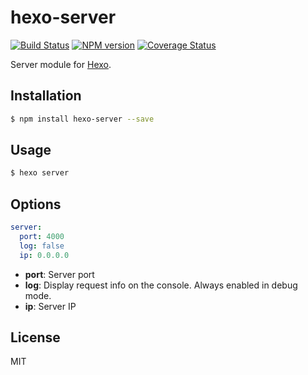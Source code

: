 # hexo-server

[![Build Status](https://travis-ci.org/hexojs/hexo-server.svg?branch=master)](https://travis-ci.org/hexojs/hexo-server)  [![NPM version](https://badge.fury.io/js/hexo-server.svg)](http://badge.fury.io/js/hexo-server) [![Coverage Status](https://img.shields.io/coveralls/hexojs/hexo-server.svg)](https://coveralls.io/r/hexojs/hexo-server?branch=master)

Server module for [Hexo].

## Installation

``` bash
$ npm install hexo-server --save
```

## Usage

``` bash
$ hexo server
```

## Options

``` yaml
server:
  port: 4000
  log: false
  ip: 0.0.0.0
```

- **port**: Server port
- **log**: Display request info on the console. Always enabled in debug mode.
- **ip**: Server IP

## License

MIT

[Hexo]: http://hexo.io/